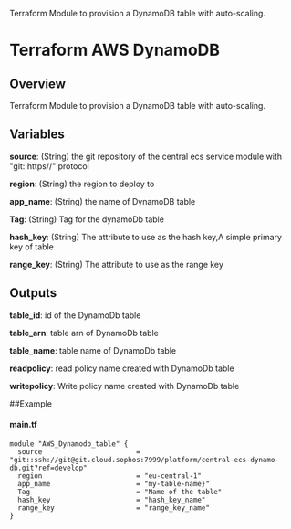 
Terraform Module to provision a DynamoDB table with auto-scaling.

# Terraform AWS DynamoDB

## Overview

Terraform Module to provision a DynamoDB table with auto-scaling.


## Variables

**source**: (String) the git repository of the central ecs service module with "git::https//" protocol

**region**: (String) the region to deploy to

**app_name**: (String) the name of DynamoDB table

**Tag**: (String) Tag for the dynamoDb table

**hash_key**: (String) The attribute to use as the hash key,A simple primary key of table

**range_key**: (String) The attribute to use as the range key

## Outputs

**table_id**: id of the DynamoDb table

**table_arn**: table arn of DynamoDb table

**table_name**: table name of DynamoDb table

**readpolicy**: read policy name created with DynamoDb table

**writepolicy**: Write policy name created with DynamoDb table

##Example

#### main.tf

```
module "AWS_Dynamodb_table" {
  source                       = "git::ssh://git@git.cloud.sophos:7999/platform/central-ecs-dynamo-db.git?ref=develop"
  region                       = "eu-central-1"
  app_name                     = "my-table-name}"
  Tag                          = "Name of the table"
  hash_key                     = "hash_key_name"
  range_key                    = "range_key_name"
}

```




